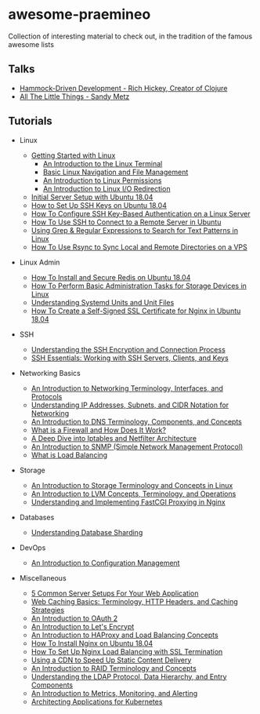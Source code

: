 # awesome-praemineo

Collection of interesting material to check out, in the tradition of the famous awesome lists

## Talks

- [Hammock-Driven Development - Rich Hickey, Creator of Clojure](https://www.youtube.com/watch?v=f84n5oFoZBc)
- [All The Little Things - Sandy Metz](https://www.youtube.com/watch?v=8bZh5LMaSmE)

## Tutorials

- Linux
  - [Getting Started with Linux](https://www.digitalocean.com/community/tutorial_series/getting-started-with-linux)
    - [An Introduction to the Linux Terminal](https://www.digitalocean.com/community/tutorials/an-introduction-to-the-linux-terminal)
    - [Basic Linux Navigation and File Management](https://www.digitalocean.com/community/tutorials/basic-linux-navigation-and-file-management)
    - [An Introduction to Linux Permissions](https://www.digitalocean.com/community/tutorials/an-introduction-to-linux-permissions)
    - [An Introduction to Linux I/O Redirection](https://www.digitalocean.com/community/tutorials/an-introduction-to-linux-i-o-redirection)
  - [Initial Server Setup with Ubuntu 18.04](https://www.digitalocean.com/community/tutorials/initial-server-setup-with-ubuntu-18-04)
  - [How to Set Up SSH Keys on Ubuntu 18.04](https://www.digitalocean.com/community/tutorials/how-to-set-up-ssh-keys-on-ubuntu-1804)
  - [How To Configure SSH Key-Based Authentication on a Linux Server](https://www.digitalocean.com/community/tutorials/how-to-configure-ssh-key-based-authentication-on-a-linux-server)
  - [How To Use SSH to Connect to a Remote Server in Ubuntu](https://www.digitalocean.com/community/tutorials/how-to-use-ssh-to-connect-to-a-remote-server-in-ubuntu)
  - [Using Grep & Regular Expressions to Search for Text Patterns in Linux](https://www.digitalocean.com/community/tutorials/using-grep-regular-expressions-to-search-for-text-patterns-in-linux)
  - [How To Use Rsync to Sync Local and Remote Directories on a VPS](https://www.digitalocean.com/community/tutorials/how-to-use-rsync-to-sync-local-and-remote-directories-on-a-vps)

- Linux Admin
  - [How To Install and Secure Redis on Ubuntu 18.04](https://www.digitalocean.com/community/tutorials/how-to-install-and-secure-redis-on-ubuntu-18-04)
  - [How To Perform Basic Administration Tasks for Storage Devices in Linux](https://www.digitalocean.com/community/tutorials/how-to-perform-basic-administration-tasks-for-storage-devices-in-linux)
  - [Understanding Systemd Units and Unit Files](https://www.digitalocean.com/community/tutorials/understanding-systemd-units-and-unit-files)
  - [How To Create a Self-Signed SSL Certificate for Nginx in Ubuntu 18.04](https://www.digitalocean.com/community/tutorials/how-to-create-a-self-signed-ssl-certificate-for-nginx-in-ubuntu-18-04)

- SSH
  - [Understanding the SSH Encryption and Connection Process](https://www.digitalocean.com/community/tutorials/understanding-the-ssh-encryption-and-connection-process)
  - [SSH Essentials: Working with SSH Servers, Clients, and Keys](https://www.digitalocean.com/community/tutorials/ssh-essentials-working-with-ssh-servers-clients-and-keys)

- Networking Basics
  - [An Introduction to Networking Terminology, Interfaces, and Protocols](https://www.digitalocean.com/community/tutorials/an-introduction-to-networking-terminology-interfaces-and-protocols)
  - [Understanding IP Addresses, Subnets, and CIDR Notation for Networking](https://www.digitalocean.com/community/tutorials/understanding-ip-addresses-subnets-and-cidr-notation-for-networking)
  - [An Introduction to DNS Terminology, Components, and Concepts](https://www.digitalocean.com/community/tutorials/an-introduction-to-dns-terminology-components-and-concepts)
  - [What is a Firewall and How Does It Work?](https://www.digitalocean.com/community/tutorials/what-is-a-firewall-and-how-does-it-work)
  - [A Deep Dive into Iptables and Netfilter Architecture](https://www.digitalocean.com/community/tutorials/a-deep-dive-into-iptables-and-netfilter-architecture)
  - [An Introduction to SNMP (Simple Network Management Protocol)](https://www.digitalocean.com/community/tutorials/an-introduction-to-snmp-simple-network-management-protocol)
  - [What is Load Balancing](https://www.digitalocean.com/community/tutorials/what-is-load-balancing)

- Storage
  - [An Introduction to Storage Terminology and Concepts in Linux](https://www.digitalocean.com/community/tutorials/an-introduction-to-storage-terminology-and-concepts-in-linux)
  - [An Introduction to LVM Concepts, Terminology, and Operations](https://www.digitalocean.com/community/tutorials/an-introduction-to-lvm-concepts-terminology-and-operations)
  - [Understanding and Implementing FastCGI Proxying in Nginx](https://www.digitalocean.com/community/tutorials/understanding-and-implementing-fastcgi-proxying-in-nginx)

- Databases
  - [Understanding Database Sharding](https://www.digitalocean.com/community/tutorials/understanding-database-sharding)

- DevOps
  - [An Introduction to Configuration Management](https://www.digitalocean.com/community/tutorials/an-introduction-to-configuration-management)

- Miscellaneous
  - [5 Common Server Setups For Your Web Application](https://www.digitalocean.com/community/tutorials/5-common-server-setups-for-your-web-application)
  - [Web Caching Basics: Terminology, HTTP Headers, and Caching Strategies](https://www.digitalocean.com/community/tutorials/web-caching-basics-terminology-http-headers-and-caching-strategies)
  - [An Introduction to OAuth 2](https://www.digitalocean.com/community/tutorials/an-introduction-to-oauth-2)
  - [An Introduction to Let's Encrypt](https://www.digitalocean.com/community/tutorials/an-introduction-to-let-s-encrypt)
  - [An Introduction to HAProxy and Load Balancing Concepts](https://www.digitalocean.com/community/tutorials/an-introduction-to-haproxy-and-load-balancing-concepts)
  - [How To Install Nginx on Ubuntu 18.04](https://www.digitalocean.com/community/tutorials/how-to-install-nginx-on-ubuntu-18-04)
  - [How To Set Up Nginx Load Balancing with SSL Termination](https://www.digitalocean.com/community/tutorials/how-to-set-up-nginx-load-balancing-with-ssl-termination)
  - [Using a CDN to Speed Up Static Content Delivery](https://www.digitalocean.com/community/tutorials/using-a-cdn-to-speed-up-static-content-delivery)
  - [An Introduction to RAID Terminology and Concepts](https://www.digitalocean.com/community/tutorials/an-introduction-to-raid-terminology-and-concepts)
  - [Understanding the LDAP Protocol, Data Hierarchy, and Entry Components](https://www.digitalocean.com/community/tutorials/understanding-the-ldap-protocol-data-hierarchy-and-entry-components)
  - [An Introduction to Metrics, Monitoring, and Alerting](https://www.digitalocean.com/community/tutorials/an-introduction-to-metrics-monitoring-and-alerting)
  - [Architecting Applications for Kubernetes](https://www.digitalocean.com/community/tutorials/architecting-applications-for-kubernetes)
